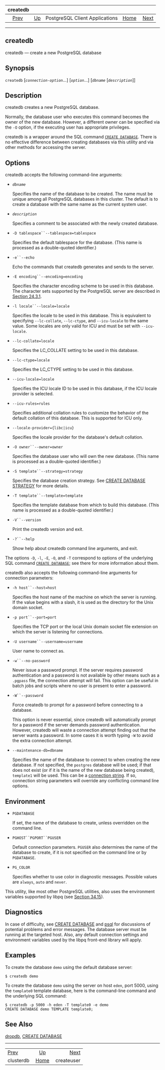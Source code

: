 <!--?xml version="1.0" encoding="UTF-8" standalone="no"?-->

|                 createdb                |                                                              |                                |                                                       |                                           |
| :-------------------------------------: | :----------------------------------------------------------- | :----------------------------: | ----------------------------------------------------: | ----------------------------------------: |
| [Prev](app-clusterdb.html "clusterdb")  | [Up](reference-client.html "PostgreSQL Client Applications") | PostgreSQL Client Applications | [Home](index.html "PostgreSQL 17devel Documentation") |  [Next](app-createuser.html "createuser") |

***

[]()

## createdb

createdb — create a new PostgreSQL database

## Synopsis

`createdb` \[*`connection-option`*...] \[*`option`*...] \[*`dbname`* \[*`description`*]]

## Description

createdb creates a new PostgreSQL database.

Normally, the database user who executes this command becomes the owner of the new database. However, a different owner can be specified via the `-O` option, if the executing user has appropriate privileges.

createdb is a wrapper around the SQL command [`CREATE DATABASE`](sql-createdatabase.html "CREATE DATABASE"). There is no effective difference between creating databases via this utility and via other methods for accessing the server.

## Options

createdb accepts the following command-line arguments:

*   *`dbname`*

    Specifies the name of the database to be created. The name must be unique among all PostgreSQL databases in this cluster. The default is to create a database with the same name as the current system user.

*   *`description`*

    Specifies a comment to be associated with the newly created database.

*   `-D tablespace``--tablespace=tablespace`

    Specifies the default tablespace for the database. (This name is processed as a double-quoted identifier.)

*   `-e``--echo`

    Echo the commands that createdb generates and sends to the server.

*   `-E encoding``--encoding=encoding`

    Specifies the character encoding scheme to be used in this database. The character sets supported by the PostgreSQL server are described in [Section 24.3.1](multibyte.html#MULTIBYTE-CHARSET-SUPPORTED "24.3.1. Supported Character Sets").

*   `-l locale``--locale=locale`

    Specifies the locale to be used in this database. This is equivalent to specifying `--lc-collate`, `--lc-ctype`, and `--icu-locale` to the same value. Some locales are only valid for ICU and must be set with `--icu-locale`.

*   `--lc-collate=locale`

    Specifies the LC\_COLLATE setting to be used in this database.

*   `--lc-ctype=locale`

    Specifies the LC\_CTYPE setting to be used in this database.

*   `--icu-locale=locale`

    Specifies the ICU locale ID to be used in this database, if the ICU locale provider is selected.

*   `--icu-rules=rules`

    Specifies additional collation rules to customize the behavior of the default collation of this database. This is supported for ICU only.

*   `--locale-provider={libc|icu}`

    Specifies the locale provider for the database's default collation.

*   `-O owner``--owner=owner`

    Specifies the database user who will own the new database. (This name is processed as a double-quoted identifier.)

*   `-S template``--strategy=strategy`

    Specifies the database creation strategy. See [CREATE DATABASE STRATEGY](sql-createdatabase.html#CREATE-DATABASE-STRATEGY) for more details.

*   `-T template``--template=template`

    Specifies the template database from which to build this database. (This name is processed as a double-quoted identifier.)

*   `-V``--version`

    Print the createdb version and exit.

*   `-?``--help`

    Show help about createdb command line arguments, and exit.

The options `-D`, `-l`, `-E`, `-O`, and `-T` correspond to options of the underlying SQL command [`CREATE DATABASE`](sql-createdatabase.html "CREATE DATABASE"); see there for more information about them.

createdb also accepts the following command-line arguments for connection parameters:

*   `-h host``--host=host`

    Specifies the host name of the machine on which the server is running. If the value begins with a slash, it is used as the directory for the Unix domain socket.

*   `-p port``--port=port`

    Specifies the TCP port or the local Unix domain socket file extension on which the server is listening for connections.

*   `-U username``--username=username`

    User name to connect as.

*   `-w``--no-password`

    Never issue a password prompt. If the server requires password authentication and a password is not available by other means such as a `.pgpass` file, the connection attempt will fail. This option can be useful in batch jobs and scripts where no user is present to enter a password.

*   `-W``--password`

    Force createdb to prompt for a password before connecting to a database.

    This option is never essential, since createdb will automatically prompt for a password if the server demands password authentication. However, createdb will waste a connection attempt finding out that the server wants a password. In some cases it is worth typing `-W` to avoid the extra connection attempt.

*   `--maintenance-db=dbname`

    Specifies the name of the database to connect to when creating the new database. If not specified, the `postgres` database will be used; if that does not exist (or if it is the name of the new database being created), `template1` will be used. This can be a [connection string](libpq-connect.html#LIBPQ-CONNSTRING "34.1.1. Connection Strings"). If so, connection string parameters will override any conflicting command line options.

## Environment

*   `PGDATABASE`

    If set, the name of the database to create, unless overridden on the command line.

*   `PGHOST``PGPORT``PGUSER`

    Default connection parameters. `PGUSER` also determines the name of the database to create, if it is not specified on the command line or by `PGDATABASE`.

*   `PG_COLOR`

    Specifies whether to use color in diagnostic messages. Possible values are `always`, `auto` and `never`.

This utility, like most other PostgreSQL utilities, also uses the environment variables supported by libpq (see [Section 34.15](libpq-envars.html "34.15. Environment Variables")).

## Diagnostics

In case of difficulty, see [CREATE DATABASE](sql-createdatabase.html "CREATE DATABASE") and [psql](app-psql.html "psql") for discussions of potential problems and error messages. The database server must be running at the targeted host. Also, any default connection settings and environment variables used by the libpq front-end library will apply.

## Examples

To create the database `demo` using the default database server:

    $ createdb demo

To create the database `demo` using the server on host `eden`, port 5000, using the `template0` template database, here is the command-line command and the underlying SQL command:

    $ createdb -p 5000 -h eden -T template0 -e demo
    CREATE DATABASE demo TEMPLATE template0;

## See Also

[dropdb](app-dropdb.html "dropdb"), [CREATE DATABASE](sql-createdatabase.html "CREATE DATABASE")

***

|                                         |                                                              |                                           |
| :-------------------------------------- | :----------------------------------------------------------: | ----------------------------------------: |
| [Prev](app-clusterdb.html "clusterdb")  | [Up](reference-client.html "PostgreSQL Client Applications") |  [Next](app-createuser.html "createuser") |
| clusterdb                               |     [Home](index.html "PostgreSQL 17devel Documentation")    |                                createuser |
